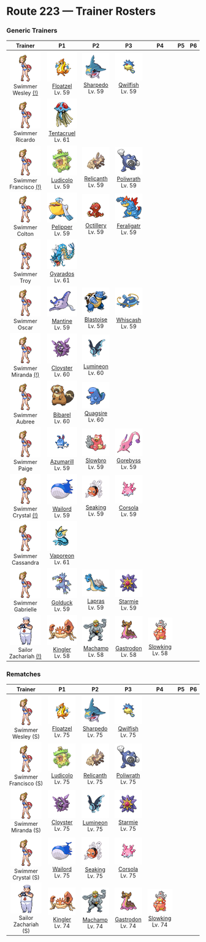 # Route 223 — Trainer Rosters

### Generic Trainers

| Trainer | P1 | P2 | P3 | P4 | P5 | P6 |
|:-------:|:--:|:--:|:--:|:--:|:--:|:--:|
| ![Swimmer Wesley (!)](../../assets/trainers/swimmer.png "Swimmer Wesley (!)")<br>Swimmer Wesley [(!)](#rematches) | ![Floatzel](../../assets/sprites/floatzel/front.gif "Floatzel")<br>[Floatzel](../../pokemon/floatzel.md/)<br>Lv. 59 | ![Sharpedo](../../assets/sprites/sharpedo/front.gif "Sharpedo")<br>[Sharpedo](../../pokemon/sharpedo.md/)<br>Lv. 59 | ![Qwilfish](../../assets/sprites/qwilfish/front.gif "Qwilfish")<br>[Qwilfish](../../pokemon/qwilfish.md/)<br>Lv. 59 |
| ![Swimmer Ricardo](../../assets/trainers/swimmer.png "Swimmer Ricardo")<br>Swimmer Ricardo | ![Tentacruel](../../assets/sprites/tentacruel/front.gif "Tentacruel")<br>[Tentacruel](../../pokemon/tentacruel.md/)<br>Lv. 61 |
| ![Swimmer Francisco (!)](../../assets/trainers/swimmer.png "Swimmer Francisco (!)")<br>Swimmer Francisco [(!)](#rematches) | ![Ludicolo](../../assets/sprites/ludicolo/front.gif "Ludicolo")<br>[Ludicolo](../../pokemon/ludicolo.md/)<br>Lv. 59 | ![Relicanth](../../assets/sprites/relicanth/front.gif "Relicanth")<br>[Relicanth](../../pokemon/relicanth.md/)<br>Lv. 59 | ![Poliwrath](../../assets/sprites/poliwrath/front.gif "Poliwrath")<br>[Poliwrath](../../pokemon/poliwrath.md/)<br>Lv. 59 |
| ![Swimmer Colton](../../assets/trainers/swimmer.png "Swimmer Colton")<br>Swimmer Colton | ![Pelipper](../../assets/sprites/pelipper/front.gif "Pelipper")<br>[Pelipper](../../pokemon/pelipper.md/)<br>Lv. 59 | ![Octillery](../../assets/sprites/octillery/front.gif "Octillery")<br>[Octillery](../../pokemon/octillery.md/)<br>Lv. 59 | ![Feraligatr](../../assets/sprites/feraligatr/front.gif "Feraligatr")<br>[Feraligatr](../../pokemon/feraligatr.md/)<br>Lv. 59 |
| ![Swimmer Troy](../../assets/trainers/swimmer.png "Swimmer Troy")<br>Swimmer Troy | ![Gyarados](../../assets/sprites/gyarados/front.gif "Gyarados")<br>[Gyarados](../../pokemon/gyarados.md/)<br>Lv. 61 |
| ![Swimmer Oscar](../../assets/trainers/swimmer.png "Swimmer Oscar")<br>Swimmer Oscar | ![Mantine](../../assets/sprites/mantine/front.gif "Mantine")<br>[Mantine](../../pokemon/mantine.md/)<br>Lv. 59 | ![Blastoise](../../assets/sprites/blastoise/front.gif "Blastoise")<br>[Blastoise](../../pokemon/blastoise.md/)<br>Lv. 59 | ![Whiscash](../../assets/sprites/whiscash/front.gif "Whiscash")<br>[Whiscash](../../pokemon/whiscash.md/)<br>Lv. 59 |
| ![Swimmer Miranda (!)](../../assets/trainers/swimmer.png "Swimmer Miranda (!)")<br>Swimmer Miranda [(!)](#rematches) | ![Cloyster](../../assets/sprites/cloyster/front.gif "Cloyster")<br>[Cloyster](../../pokemon/cloyster.md/)<br>Lv. 60 | ![Lumineon](../../assets/sprites/lumineon/front.gif "Lumineon")<br>[Lumineon](../../pokemon/lumineon.md/)<br>Lv. 60 |
| ![Swimmer Aubree](../../assets/trainers/swimmer.png "Swimmer Aubree")<br>Swimmer Aubree | ![Bibarel](../../assets/sprites/bibarel/front.gif "Bibarel")<br>[Bibarel](../../pokemon/bibarel.md/)<br>Lv. 60 | ![Quagsire](../../assets/sprites/quagsire/front.gif "Quagsire")<br>[Quagsire](../../pokemon/quagsire.md/)<br>Lv. 60 |
| ![Swimmer Paige](../../assets/trainers/swimmer.png "Swimmer Paige")<br>Swimmer Paige | ![Azumarill](../../assets/sprites/azumarill/front.gif "Azumarill")<br>[Azumarill](../../pokemon/azumarill.md/)<br>Lv. 59 | ![Slowbro](../../assets/sprites/slowbro/front.gif "Slowbro")<br>[Slowbro](../../pokemon/slowbro.md/)<br>Lv. 59 | ![Gorebyss](../../assets/sprites/gorebyss/front.gif "Gorebyss")<br>[Gorebyss](../../pokemon/gorebyss.md/)<br>Lv. 59 |
| ![Swimmer Crystal (!)](../../assets/trainers/swimmer.png "Swimmer Crystal (!)")<br>Swimmer Crystal [(!)](#rematches) | ![Wailord](../../assets/sprites/wailord/front.gif "Wailord")<br>[Wailord](../../pokemon/wailord.md/)<br>Lv. 59 | ![Seaking](../../assets/sprites/seaking/front.gif "Seaking")<br>[Seaking](../../pokemon/seaking.md/)<br>Lv. 59 | ![Corsola](../../assets/sprites/corsola/front.gif "Corsola")<br>[Corsola](../../pokemon/corsola.md/)<br>Lv. 59 |
| ![Swimmer Cassandra](../../assets/trainers/swimmer.png "Swimmer Cassandra")<br>Swimmer Cassandra | ![Vaporeon](../../assets/sprites/vaporeon/front.gif "Vaporeon")<br>[Vaporeon](../../pokemon/vaporeon.md/)<br>Lv. 61 |
| ![Swimmer Gabrielle](../../assets/trainers/swimmer.png "Swimmer Gabrielle")<br>Swimmer Gabrielle | ![Golduck](../../assets/sprites/golduck/front.gif "Golduck")<br>[Golduck](../../pokemon/golduck.md/)<br>Lv. 59 | ![Lapras](../../assets/sprites/lapras/front.gif "Lapras")<br>[Lapras](../../pokemon/lapras.md/)<br>Lv. 59 | ![Starmie](../../assets/sprites/starmie/front.gif "Starmie")<br>[Starmie](../../pokemon/starmie.md/)<br>Lv. 59 |
| ![Sailor Zachariah (!)](../../assets/trainers/sailor.png "Sailor Zachariah (!)")<br>Sailor Zachariah [(!)](#rematches) | ![Kingler](../../assets/sprites/kingler/front.gif "Kingler")<br>[Kingler](../../pokemon/kingler.md/)<br>Lv. 58 | ![Machamp](../../assets/sprites/machamp/front.gif "Machamp")<br>[Machamp](../../pokemon/machamp.md/)<br>Lv. 58 | ![Gastrodon](../../assets/sprites/gastrodon/front.gif "Gastrodon")<br>[Gastrodon](../../pokemon/gastrodon.md/)<br>Lv. 58 | ![Slowking](../../assets/sprites/slowking/front.gif "Slowking")<br>[Slowking](../../pokemon/slowking.md/)<br>Lv. 58 |


### Rematches

| Trainer | P1 | P2 | P3 | P4 | P5 | P6 |
|:-------:|:--:|:--:|:--:|:--:|:--:|:--:|
| ![Swimmer Wesley (S)](../../assets/trainers/swimmer.png "Swimmer Wesley (S)")<br>Swimmer Wesley (S) | ![Floatzel](../../assets/sprites/floatzel/front.gif "Floatzel")<br>[Floatzel](../../pokemon/floatzel.md/)<br>Lv. 75 | ![Sharpedo](../../assets/sprites/sharpedo/front.gif "Sharpedo")<br>[Sharpedo](../../pokemon/sharpedo.md/)<br>Lv. 75 | ![Qwilfish](../../assets/sprites/qwilfish/front.gif "Qwilfish")<br>[Qwilfish](../../pokemon/qwilfish.md/)<br>Lv. 75 |
| ![Swimmer Francisco (S)](../../assets/trainers/swimmer.png "Swimmer Francisco (S)")<br>Swimmer Francisco (S) | ![Ludicolo](../../assets/sprites/ludicolo/front.gif "Ludicolo")<br>[Ludicolo](../../pokemon/ludicolo.md/)<br>Lv. 75 | ![Relicanth](../../assets/sprites/relicanth/front.gif "Relicanth")<br>[Relicanth](../../pokemon/relicanth.md/)<br>Lv. 75 | ![Poliwrath](../../assets/sprites/poliwrath/front.gif "Poliwrath")<br>[Poliwrath](../../pokemon/poliwrath.md/)<br>Lv. 75 |
| ![Swimmer Miranda (S)](../../assets/trainers/swimmer.png "Swimmer Miranda (S)")<br>Swimmer Miranda (S) | ![Cloyster](../../assets/sprites/cloyster/front.gif "Cloyster")<br>[Cloyster](../../pokemon/cloyster.md/)<br>Lv. 75 | ![Lumineon](../../assets/sprites/lumineon/front.gif "Lumineon")<br>[Lumineon](../../pokemon/lumineon.md/)<br>Lv. 75 | ![Starmie](../../assets/sprites/starmie/front.gif "Starmie")<br>[Starmie](../../pokemon/starmie.md/)<br>Lv. 75 |
| ![Swimmer Crystal (S)](../../assets/trainers/swimmer.png "Swimmer Crystal (S)")<br>Swimmer Crystal (S) | ![Wailord](../../assets/sprites/wailord/front.gif "Wailord")<br>[Wailord](../../pokemon/wailord.md/)<br>Lv. 75 | ![Seaking](../../assets/sprites/seaking/front.gif "Seaking")<br>[Seaking](../../pokemon/seaking.md/)<br>Lv. 75 | ![Corsola](../../assets/sprites/corsola/front.gif "Corsola")<br>[Corsola](../../pokemon/corsola.md/)<br>Lv. 75 |
| ![Sailor Zachariah (S)](../../assets/trainers/sailor.png "Sailor Zachariah (S)")<br>Sailor Zachariah (S) | ![Kingler](../../assets/sprites/kingler/front.gif "Kingler")<br>[Kingler](../../pokemon/kingler.md/)<br>Lv. 74 | ![Machamp](../../assets/sprites/machamp/front.gif "Machamp")<br>[Machamp](../../pokemon/machamp.md/)<br>Lv. 74 | ![Gastrodon](../../assets/sprites/gastrodon/front.gif "Gastrodon")<br>[Gastrodon](../../pokemon/gastrodon.md/)<br>Lv. 74 | ![Slowking](../../assets/sprites/slowking/front.gif "Slowking")<br>[Slowking](../../pokemon/slowking.md/)<br>Lv. 74 |

